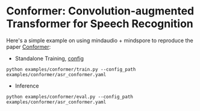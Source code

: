 # Conformer: Convolution-augmented Transformer for Speech Recognition

Here's a simple example on using mindaudio + mindspore to reproduce the paper [Conformer](https://arxiv.org/abs/2005.08100):

- Standalone Training, [config](mindaudio/examples/conformer/asr_conformer.yaml)

```shell
python examples/conformer/train.py --config_path examples/conformer/asr_conformer.yaml
```

- Inference

```shell
python examples/conformer/eval.py --config_path examples/conformer/asr_conformer.yaml
``` 
